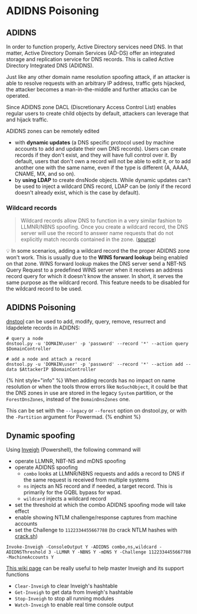 # ADIDNS Poisoning

## ADIDNS

In order to function properly, Active Directory services need DNS. In that matter, Active Directory Domain Services \(AD-DS\) offer an integrated storage and replication service for DNS records. This is called Active Directory Integrated DNS \(ADIDNS\).

Just like any other domain name resolution spoofing attack, if an attacker is able to resolve requests with an arbitrary IP address, traffic gets hijacked, the attacker becomes a man-in-the-middle and further attacks can be operated.

Since ADIDNS zone DACL \(Discretionary Access Control List\) enables regular users to create child objects by default, attackers can leverage that and hijack traffic.

ADIDNS zones can be remotely edited

* with **dynamic updates** \(a DNS specific protocol used by machine accounts to add and update their own DNS records\). Users can create records if they don't exist, and they will have full control over it. By default, users that don't own a record will not be able to edit it, or to add another one with the same name, even if the type is different \(A, AAAA, CNAME, MX, and so on\).
* by **using LDAP** to create dnsNode objects. While dynamic updates can't be used to inject a wildcard DNS record, LDAP can be \(only if the record doesn't already exist, which is the case by default\).

### Wildcard records <a id="wildcard-records"></a>

> Wildcard records allow DNS to function in a very similar fashion to LLMNR/NBNS spoofing. Once you create a wildcard record, the DNS server will use the record to answer name requests that do not explicitly match records contained in the zone. \([source](https://blog.netspi.com/exploiting-adidns/#wildcard)\)

​💡 In some scenarios, adding a wildcard record the the proper ADIDNS zone won't work. This is usually due to the **WINS forward lookup** being enabled on that zone. WINS forward lookup makes the DNS server send a NBT-NS Query Request to a predefined WINS server when it receives an address record query for which it doesn't know the answer. In short, it serves the same purpose as the wildcard record. This feature needs to be disabled for the wildcard record to be used.

## ADIDNS Poisoning

[dnstool](https://github.com/dirkjanm/krbrelayx/blob/master/dnstool.py) can be used to add, modify, query, remove, resurrect and ldapdelete records in ADIDNS:

```text
# query a node
dnstool.py -u 'DOMAIN\user' -p 'password' --record '*' --action query $DomainController
​
# add a node and attach a record
dnstool.py -u 'DOMAIN\user' -p 'password' --record '*' --action add --data $AttackerIP $DomainController
```

{% hint style="info" %}
When adding records has no impact on name resolution or when the tools throw errors like `NoSuchObject`, it could be that the DNS zones in use are stored in the legacy `System` partition, or the `ForestDnsZones`, instead of the `DomainDnsZones` one.

This can be set with the `--legacy` or `--forest` option on dnstool.py, or with the `-Partition` argument for Powermad.
{% endhint %}

## Dynamic spoofing

Using [Inveigh](https://github.com/Kevin-Robertson/Inveigh) \(Powershell\), the following command will

* operate LLMNR, NBT-NS and mDNS spoofing​
* operate ADIDNS spoofing
  * `combo` looks at LLMNR/NBNS requests and adds a record to DNS if the same request is received from multiple systems
  * `ns` injects an NS record and if needed, a target record. This is primarily for the GQBL bypass for wpad.
  * `wildcard` injects a wildcard record
* set the threshold at which the combo ADIDNS spoofing mode will take effect
* enable showing NTLM challenge/response captures from machine accounts
* set the Challenge to `1122334455667788` \(to crack NTLM hashes with [crack.sh](https://crack.sh/)\)

```text
Invoke-Inveigh -ConsoleOutput Y -ADIDNS combo,ns,wildcard -ADIDNSThreshold 3 -LLMNR Y -NBNS Y -mDNS Y -Challenge 1122334455667788 -MachineAccounts Y
```

​[This wiki page](https://github.com/Kevin-Robertson/Inveigh/wiki/Basics) can be really useful to help master Inveigh and its support functions

* `Clear-Inveigh` to clear Inveigh's hashtable
* `Get-Inveigh` to get data from Inveigh's hashtable
* `Stop-Inveigh` to stop all running modules
* `Watch-Inveigh` to enable real time console output


